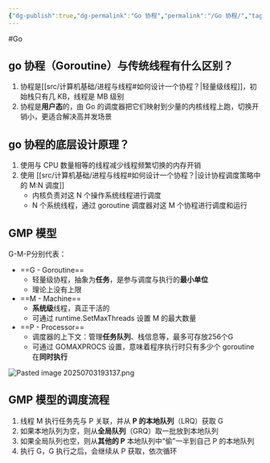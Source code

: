 ```yaml
---
{"dg-publish":true,"dg-permalink":"Go 协程","permalink":"/Go 协程/","tags":["Go"]}
---
```



#Go 

## go 协程（Goroutine）与传统线程有什么区别？

1. 协程是[[src/计算机基础/进程与线程#如何设计一个协程？\|轻量级线程]]，初始栈只有几 KB，线程是 MB 级别
2. 协程是**用户态**的，由 Go 的调度器把它们映射到少量的内核线程上跑，切换开销小，更适合解决高并发场景

## go 协程的底层设计原理？

1. 使用与 CPU 数量相等的线程减少线程频繁切换的内存开销
2. 使用 [[src/计算机基础/进程与线程#如何设计一个协程？\|设计协程调度策略中的 M:N 调度]]
	- 内核负责对这 N 个操作系统线程进行调度
	- N 个系统线程，通过 goroutine 调度器对这 M 个协程进行调度和运行

## GMP 模型

G-M-P分别代表：
- ==G - Goroutine==
	- 轻量级协程，抽象为**任务**，是参与调度与执行的**最小单位**
	- 理论上没有上限
- ==M - Machine==
	- **系统级**线程，真正干活的
	- 可通过 runtime.SetMaxThreads 设置 M 的最大数量
- ==P - Processor==
	- 调度器的上下文：管理**任务队列**、栈信息等，最多可存放256个G
	- 可通过 GOMAXPROCS 设置，意味着程序执行时只有多少个 goroutine 在**同时执行**

![Pasted image 20250703193137.png](/img/user/attachments/images/Pasted%20image%2020250703193137.png)

## GMP 模型的调度流程

1. 线程 M 执行任务先与 P 关联，并从 **P 的本地队列**（LRQ）获取 G
2. 如果本地队列为空，则从**全局队列**（GRQ）取一批放到本地队列
3. 如果全局队列也空，则从**其他的 P** 本地队列中“偷”一半到自己 P 的本地队列
4. 执行 G，G 执行之后，会继续从 P 获取，依次循环